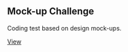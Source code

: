 ## Mock-up Challenge

Coding test based on design mock-ups.

[View](http://elvece.github.io/b-mockup/)
